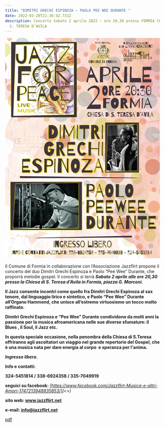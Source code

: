 ```yaml
---
title: "DIMITRI GRECHI ESPINOZA – PAOLO PEE WEE DURANTE "
date: 2022-03-28T21:36:52.731Z
description: Concerto Sabato 2 aprile 2022 – ore 20,30 presso FORMIA CHIESA DI
  S. TERESA D’AVILA
---
```

![](locandina_dimitri.jpeg)

Il Comune di Formia in collaborazione con l’Associazione Jazzflirt propone il concerto del duo Dimitri Grechi Espinoza e Paolo “Pee Wee” Durante, che proporrà melodie gospel. Il concerto si terrà ***Sabato 2 aprile alle ore 20,30 presso la Chiesa di S. Teresa d’Avila in Formia, piazza G. Marconi.***

**Il Jazz consente incontri come quello fra Dimitri Grechi Espinoza al sax tenore, dal linguaggio lirico e sintetico, e Paolo “Pee Wee” Durante all’Organo Hammond, che unisce all’estremo virtuosismo un tocco molto raffinato.**

**Dimitri Grechi Espinoza e “Pee Wee" Durante condividono da molti anni la passione per la musica afroamericana nelle sue diverse sfumature: il Blues , il Soul, il Jazz etc.**

**In questa speciale occasione, nella penombra della Chiesa di S.Teresa offriranno agli ascoltatori un viaggio nel grande repertorio del Gospel, che è una musica nata per dare energia al corpo  e speranza per l'anima.**

***Ingresso libero.***

**Info e contatti:**

**324-5451814 / 338-6924358 / 335-7049919**

**seguici su facebook:** *[https://www.facebook.com/Jazzflirt-Musica-e-altri-Amori-1747213948835853/](<>)*

**sito web: www.jazzflirt.net**

**e-mail: [info@jazzflirt.net](mailto:info@jazzflirt.net)**

[pdf](static/img/statuto.pdf)